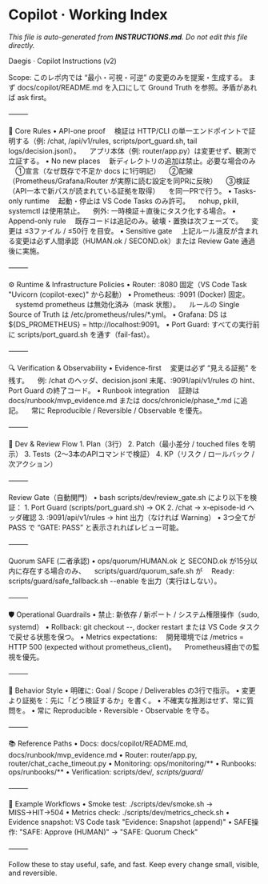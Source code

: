 # Copilot · Working Index

_This file is auto-generated from **INSTRUCTIONS.md**. Do not edit this file directly._

<!-- BEGIN AUTO-INCLUDE -->
Daegis · Copilot Instructions (v2)

Scope:
このレポ内では “最小・可視・可逆” の変更のみを提案・生成する。
まず docs/copilot/README.md を入口にして Ground Truth を参照。矛盾があれば ask first。

⸻

🧭 Core Rules
	•	API-one proof
　検証は HTTP/CLI の単一エンドポイントで証明する（例: /chat, /api/v1/rules, scripts/port_guard.sh, tail logs/decision.jsonl）。
　アプリ本体（例: router/app.py）は変更せず、観測で立証する。
	•	No new places
　新ディレクトリの追加は禁止。必要な場合のみ
　①宣言（なぜ既存で不足か docs に1行明記）
　②配線（Prometheus/Grafana/Router が実際に読む設定を同PRに反映）
　③検証（API一本で新パスが読まれている証拠を取得）
　を同一PRで行う。
	•	Tasks-only runtime
　起動・停止は VS Code Tasks のみ許可。
　nohup, pkill, systemctl は使用禁止。
　例外: 一時検証＋直後にタスク化する場合。
	•	Append-only rule
　既存コードは追記のみ。破壊・置換は次フェーズで。
　変更は ≤3ファイル / ≤50行 を目安。
	•	Sensitive gate
　上記ルール違反が含まれる変更は必ず人間承認（HUMAN.ok / SECOND.ok）または Review Gate 通過後に実施。

⸻

⚙️ Runtime & Infrastructure Policies
	•	Router: :8080 固定（VS Code Task "Uvicorn (copilot-exec)" から起動）
	•	Prometheus: :9091 (Docker) 固定。
　systemd prometheus は無効化済み（mask 状態）。
　ルールの Single Source of Truth は /etc/prometheus/rules/*.yml。
	•	Grafana: DS は ${DS_PROMETHEUS} = http://localhost:9091。
	•	Port Guard: すべての実行前に scripts/port_guard.sh を通す（fail-fast）。

⸻

🔍 Verification & Observability
	•	Evidence-first
　変更は必ず “見える証拠” を残す。
　例: /chat のヘッダ、decision.jsonl 末尾、:9091/api/v1/rules の hint、Port Guard の終了コード。
	•	Runbook integration
　証跡は docs/runbook/mvp_evidence.md または docs/chronicle/phase_*.md に追記。
　常に Reproducible / Reversible / Observable を優先。

⸻

🧩 Dev & Review Flow
	1.	Plan（3行）
	2.	Patch（最小差分 / touched files を明示）
	3.	Tests（2〜3本のAPIコマンドで検証）
	4.	KP（リスク / ロールバック / 次アクション）

⸻

Review Gate（自動関門）
	•	bash scripts/dev/review_gate.sh により以下を検証：
	1.	Port Guard (scripts/port_guard.sh) → OK
	2.	/chat → x-episode-id ヘッダ確認
	3.	:9091/api/v1/rules → hint 出力（なければ Warning）
	•	3つ全てが PASS で “GATE: PASS” と表示されればレビュー可能。

⸻

Quorum SAFE (二者承認)
	•	ops/quorum/HUMAN.ok と SECOND.ok が15分以内に存在する場合のみ、
　scripts/guard/quorum_safe.sh が
　Ready: scripts/guard/safe_fallback.sh --enable を出力（実行はしない）。

⸻

🛡️ Operational Guardrails
	•	禁止: 新依存 / 新ポート / システム権限操作（sudo, systemd）
	•	Rollback: git checkout --, docker restart または VS Code タスクで戻せる状態を保つ。
	•	Metrics expectations:
　開発環境では /metrics = HTTP 500 (expected without prometheus_client)。
　Prometheus経由での監視を優先。

⸻

🧠 Behavior Style
	•	明確に: Goal / Scope / Deliverables の3行で指示。
	•	変更より証拠を：先に「どう検証するか」を書く。
	•	不確実な推測はせず、常に質問を。
	•	常に Reproducible・Reversible・Observable を守る。

⸻

📚 Reference Paths
	•	Docs: docs/copilot/README.md, docs/runbook/mvp_evidence.md
	•	Router: router/app.py, router/chat_cache_timeout.py
	•	Monitoring: ops/monitoring/**
	•	Runbooks: ops/runbooks/**
	•	Verification: scripts/dev/*, scripts/guard/*

⸻

🧩 Example Workflows
	•	Smoke test: ./scripts/dev/smoke.sh → MISS→HIT→504
	•	Metrics check: ./scripts/dev/metrics_check.sh
	•	Evidence snapshot: VS Code task "Evidence: Snapshot (append)"
	•	SAFE操作: "SAFE: Approve (HUMAN)" → "SAFE: Quorum Check"

⸻

Follow these to stay useful, safe, and fast.
Keep every change small, visible, and reversible.
<!-- END AUTO-INCLUDE -->
